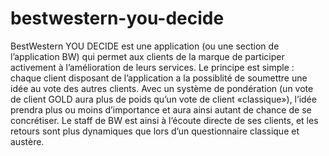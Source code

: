 # bestwestern-you-decide
BestWestern YOU DECIDE est une application (ou une   section de l’application BW) qui permet aux clients de la   marque de participer activement à l’amélioration de leurs   services.  Le principe est simple : chaque client disposant de   l’application a la possiblité de soumettre une idée au vote   des autres clients. Avec un système de pondération (un vote   de client GOLD aura plus de poids qu’un vote de client   «classique»), l’idée prendra plus ou moins d’importance et   aura ainsi autant de chance de se concrétiser.  Le staff de BW est ainsi à l’écoute directe de ses clients, et   les retours sont plus dynamiques que lors d’un questionnaire   classique et austère.
